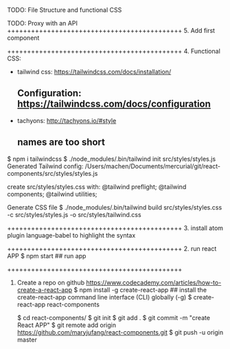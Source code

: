 TODO: File Structure and functional CSS

TODO: Proxy with an API
++++++++++++++++++++++++++++++++++++++++++++
5. Add first component

++++++++++++++++++++++++++++++++++++++++++++
4. Functional CSS:
   - tailwind css: https://tailwindcss.com/docs/installation/
       ## Configuration: https://tailwindcss.com/docs/configuration
   - tachyons: http://tachyons.io/#style
       ## names are too short
  $ npm i tailwindcss
  $ ./node_modules/.bin/tailwind init src/styles/styles.js
    Generated Tailwind config: /Users/machen/Documents/mercurial/git/react-components/src/styles/styles.js

  create src/styles/styles.css with:
    @tailwind preflight;
    @tailwind components;
    @tailwind utilities;


  Generate CSS file
    $ ./node_modules/.bin/tailwind build src/styles/styles.css  -c src/styles/styles.js  -o src/styles/tailwind.css

++++++++++++++++++++++++++++++++++++++++++++
3. install atom plugin language-babel to highlight the syntax

++++++++++++++++++++++++++++++++++++++++++++
2. run react APP
  $ npm start    ## run app

++++++++++++++++++++++++++++++++++++++++++++
1. Create a repo on github
	https://www.codecademy.com/articles/how-to-create-a-react-app
	$ npm install -g create-react-app
	    ## install the create-react-app command line interface (CLI) globally (-g)
	$ create-react-app react-components

	$ cd react-components/
	$ git init
	$ git add .
	$ git commit -m "create React APP"
	$ git remote add origin https://github.com/maryjufang/react-components.git
	$ git push -u origin master
